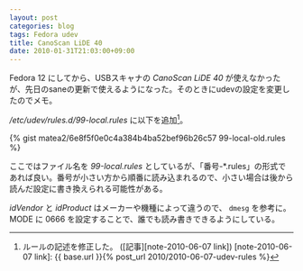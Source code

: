 ```yaml
---
layout: post
categories: blog
tags: Fedora udev
title: CanoScan LiDE 40
date: 2010-01-31T21:03:00+09:00
---
```



Fedora 12 にしてから、USBスキャナの *CanoScan LiDE 40* が使えなかったが、先日のsaneの更新で使えるようになった。そのときにudevの設定を変更したのでメモ。

<!-- more -->

*/etc/udev/rules.d/99-local.rules* に以下を追加[^note-2010-06-07]。

{% gist matea2/6e8f5f0e0c4a384b4ba52bef96b26c57 99-local-old.rules %}


ここではファイル名を *99-local.rules* としているが、「番号-\*.rules」の形式であれば良い。番号が小さい方から順番に読み込まれるので、小さい場合は後から読んだ設定に書き換えられる可能性がある。

*idVendor* と *idProduct* はメーカーや機種によって違うので、 `dmesg` を参考に。 MODE に 0666 を設定することで、誰でも読み書きできるようにしている。



[^note-2010-06-07]: ルールの記述を修正した。 ([記事][note-2010-06-07 link])
[note-2010-06-07 link]: {{ base.url }}{% post_url 2010/2010-06-07-udev-rules %}
